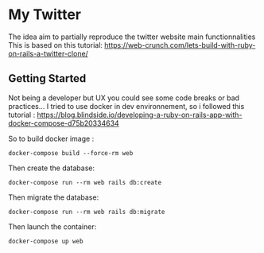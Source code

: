 # My Twitter
The idea aim to partially reproduce the twitter website main functionnalities
This is based on this tutorial:
https://web-crunch.com/lets-build-with-ruby-on-rails-a-twitter-clone/

## Getting Started
Not being a developer but UX you could see some code breaks or bad practices...
I tried to use docker in dev environnement, so i followed this tutorial :
https://blog.blindside.io/developing-a-ruby-on-rails-app-with-docker-compose-d75b20334634


So to build docker image :
```
docker-compose build --force-rm web
```
Then create the database:
```
docker-compose run --rm web rails db:create
```
Then migrate the database:
```
docker-compose run --rm web rails db:migrate
```
Then launch the container:
```
docker-compose up web
```
